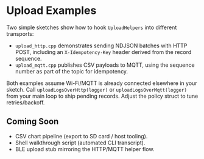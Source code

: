 # Upload Examples

Two simple sketches show how to hook `UploadHelpers` into different transports:

- `upload_http.cpp` demonstrates sending NDJSON batches with HTTP POST,
  including an `X-Idempotency-Key` header derived from the record sequence.
- `upload_mqtt.cpp` publishes CSV payloads to MQTT, using the sequence number as
  part of the topic for idempotency.

Both examples assume Wi-Fi/MQTT is already connected elsewhere in your sketch.
Call `uploadLogsOverHttp(logger)` or `uploadLogsOverMqtt(logger)` from your main
loop to ship pending records. Adjust the policy struct to tune retries/backoff.

## Coming Soon

- CSV chart pipeline (export to SD card / host tooling).
- Shell walkthrough script (automated CLI transcript).
- BLE upload stub mirroring the HTTP/MQTT helper flow.
